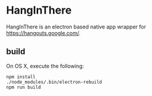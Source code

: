 # HangInThere

HangInThere is an electron based native app wrapper for
https://hangouts.google.com/.

## build

On OS X, execute the following:

```shell
npm install
./node_modules/.bin/electron-rebuild
npm run build
```
